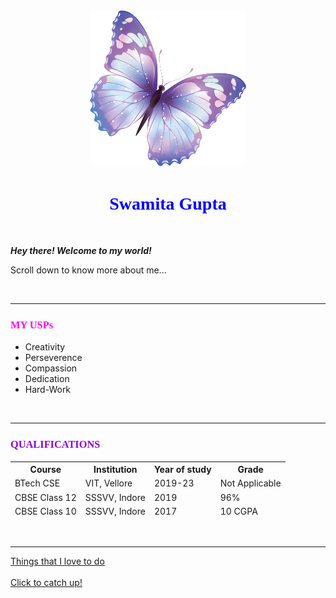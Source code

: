 
<html lang="en" dir="ltr">
  <head>
    <meta charset="utf-8">
    <title>Swamita Gupta</title>
  </head>
  <center>
  <body background="img.png">
  <img src="btf.png" alt="Butterfly Image" style="width:250px;height:250px">
  <h1><font color='blue' face='Algerian'>Swamita Gupta</font></h1>
  </center>
<br>
<p><em><strong>Hey there! Welcome to my world!</strong></em></p>
<p>Scroll down to know more about me...</p>
<br>
<hr>
<h3><font color="magenta" face='brush script mt'>MY USPs</font></h3>
<ul>
  <li>Creativity</li>
  <li>Perseverence</li>
  <li>Compassion</li>
  <li>Dedication</li>
  <li>Hard-Work</li>
</ul>
<br>
<hr>
<h3><font color='darkviolet' face='Brush Script mt'>QUALIFICATIONS</font>
</h3>
<table cellspacing='20'>
  <thead>
    <tr>
      <th>Course</th>
      <th>Institution</th>
      <th>Year of study</th>
      <th>Grade</th>
    </tr>
    <tr>
      <td>BTech CSE</td>
      <td>VIT, Vellore</td>
      <td>2019-23</td>
      <td>Not Applicable</td>
    </tr>
    <tr>
      <td>CBSE Class 12</td>
      <td>SSSVV, Indore</td>
      <td>2019</td>
      <td>96%</td>
    </tr>
    <tr>
      <td>CBSE Class 10</td>
      <td>SSSVV, Indore</td>
      <td>2017</td>
      <td>10 CGPA</td>
    </tr>
  </thead>
</table>
<br>
<hr>
<a href="hobbies.html">Things that I love to do</a>
<br>
<br>
<a href="contact.html">Click to catch up!</a>
  </body>
</html>
